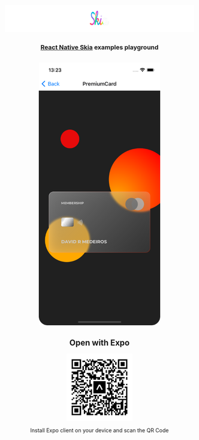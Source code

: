 <h1 align="center">
  <img alt="Skia" height="72" title="Skia" src=".github/logo.png" />
</h1>

<h3 align="center"><a target="_blank" href="https://shopify.github.io/react-native-skia/">React Native Skia</a> examples playground</h3>

<h2 align="center">
  <img height="700" src="./.github/skia.png">
</h2>

<h2 align="center">Open with Expo</h2>
<p align="center">
<a target="_blank" href="https://expo.dev/@ambegossi/rn-skia">
<img src="./.github/qrcode.png">
</a></p>
<p align="center">Install Expo client on your device and scan the QR Code</p>
